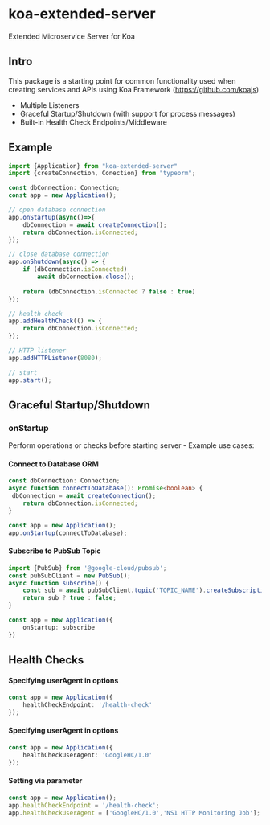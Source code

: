 # koa-extended-server
Extended Microservice Server for Koa

## Intro

This package is a starting point for
common functionality used when creating services and APIs using Koa Framework (https://github.com/koajs)

- Multiple Listeners
- Graceful Startup/Shutdown (with support for process messages)
- Built-in Health Check Endpoints/Middleware


## Example

```typescript
import {Application} from "koa-extended-server"
import {createConnection, Conection} from "typeorm";

const dbConnection: Connection;
const app = new Application();

// open database connection
app.onStartup(async()=>{
    dbConnection = await createConnection();
    return dbConnection.isConnected;
});

// close database connection
app.onShutdown(async() => {
    if (dbConnection.isConnected)
        await dbConnection.close();
    
    return (dbConnection.isConnected ? false : true)
});

// health check
app.addHealthCheck(() => {
    return dbConnection.isConnected;
});

// HTTP listener
app.addHTTPListener(8080);

// start
app.start();

```

## Graceful Startup/Shutdown

### onStartup

Perform operations or checks before starting server - Example use cases:

#### Connect to Database ORM
```typescript
const dbConnection: Connection;
async function connectToDatabase(): Promise<boolean> {
 dbConnection = await createConnection();
    return dbConnection.isConnected;
}

const app = new Application();
app.onStartup(connectToDatabase);
```

#### Subscribe to PubSub Topic

```typescript
import {PubSub} from '@google-cloud/pubsub';
const pubSubClient = new PubSub();
async function subscribe() {
    const sub = await pubSubClient.topic('TOPIC_NAME').createSubscription('UNIQUE_NAME');
    return sub ? true : false;
}

const app = new Application({
    onStartup: subscribe
})
```


## Health Checks

#### Specifying userAgent in options
```typescript 
const app = new Application({
    healthCheckEndpoint: '/health-check'
});
```
#### Specifying userAgent in options
```typescript 
const app = new Application({
    healthCheckUserAgent: 'GoogleHC/1.0'
});
```
#### Setting via parameter
```typescript 
const app = new Application();
app.healthCheckEndpoint = '/health-check';
app.healthCheckUserAgent = ['GoogleHC/1.0','NS1 HTTP Monitoring Job'];
```
